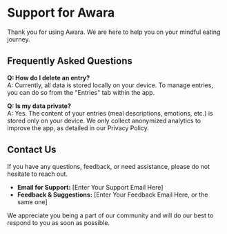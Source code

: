 # Support for Awara

Thank you for using Awara. We are here to help you on your mindful eating journey.

## Frequently Asked Questions

**Q: How do I delete an entry?**  
A: Currently, all data is stored locally on your device. To manage entries, you can do so from the "Entries" tab within the app.

**Q: Is my data private?**  
A: Yes. The content of your entries (meal descriptions, emotions, etc.) is stored only on your device. We only collect anonymized analytics to improve the app, as detailed in our Privacy Policy.

## Contact Us

If you have any questions, feedback, or need assistance, please do not hesitate to reach out.

*   **Email for Support:** [Enter Your Support Email Here]
*   **Feedback & Suggestions:** [Enter Your Feedback Email Here, or the same one]

We appreciate you being a part of our community and will do our best to respond to you as soon as possible. 